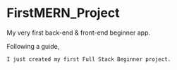 # FirstMERN_Project
My very first back-end &amp; front-end beginner app.

Following a guide, 

```
I just created my first Full Stack Beginner project.
```
